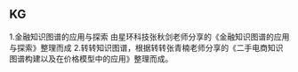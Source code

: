 ## KG
1.金融知识图谱的应用与探索 由星环科技张秋剑老师分享的《金融知识图谱的应用与探索》整理而成
2.转转知识图谱，根据转转张青楠老师分享的《二手电商知识图谱构建以及在价格模型中的应用》整理而成。
